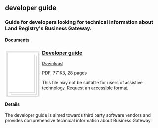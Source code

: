 ## developer guide

### Guide for developers looking for technical information about Land Registry's Business Gateway.

#### Documents
<h3><img style="float: left; margin: 0px 5px 0px 0px" src="../../images/file.png"> <a href="../../pdfs/integrate/HM_Land_Registry_Business_Gateway_developer_guide_v1.4.pdf">Developer guide</a></h3>
<a download="HM_Land_Registry_Business_Gateway_developer_guide_v1.4.pdf" href="../../pdfs/integrate/HM_Land_Registry_Business_Gateway_developer_guide_v1.4.pdf">Download</a>

PDF, 771KB, 28 pages

This file may not be suitable for users of assistive technology. Request an accessible format.
<br />
<br />

#### Details
The developer guide is aimed towards third party software vendors and provides comprehensive technical information about Business Gateway.